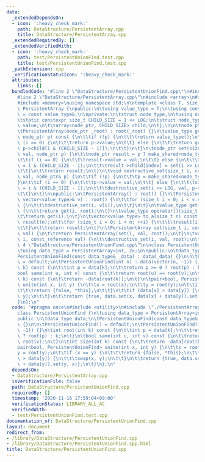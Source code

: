 ```yaml
---
data:
  _extendedDependsOn:
  - icon: ':heavy_check_mark:'
    path: DataStructure/PersistentArray.cpp
    title: DataStructure/PersistentArray.cpp
  _extendedRequiredBy: []
  _extendedVerifiedWith:
  - icon: ':heavy_check_mark:'
    path: test/PersistentUnionFind.test.cpp
    title: test/PersistentUnionFind.test.cpp
  _pathExtension: cpp
  _verificationStatusIcon: ':heavy_check_mark:'
  attributes:
    links: []
  bundledCode: "#line 2 \"DataStructure/PersistentUnionFind.cpp\"\n#include <utility>\n\
    #line 2 \"DataStructure/PersistentArray.cpp\"\n#include <array>\n#include <vector>\n\
    #include <memory>\nusing namespace std;\n\ntemplate <class T, size_t LOG> class\
    \ PersistentArray {\npublic:\n\tusing value_type = T;\n\tusing const_reference\
    \ = const value_type&;\n\nprivate:\n\tstruct node_type;\n\tusing node_ptr = shared_ptr<node_type>;\n\
    \tstatic constexpr size_t CHILD_SIZE = 1 << LOG;\n\tstruct node_type {\n\t\tvalue_type\
    \ value;\n\t\tarray<node_ptr, CHILD_SIZE> child;\n\t};\n\n\tnode_ptr root;\n\n\
    \tPersistentArray(node_ptr _root) : root(_root) {}\n\tvalue_type get(size_t i,\
    \ node_ptr p) const {\n\t\tif (!p) {\n\t\t\treturn value_type();\n\t\t} else if\
    \ (i == 0) {\n\t\t\treturn p->value;\n\t\t} else {\n\t\t\treturn get(i >> LOG,\
    \ p->child[i & (CHILD_SIZE - 1)]);\n\t\t}\n\t}\n\tnode_ptr set(size_t i, const_reference\
    \ val, node_ptr p) {\n\t\tnode_ptr result = p ? make_shared<node_type>(*p) : make_shared<node_type>();\n\
    \t\tif (i == 0) {\n\t\t\tresult->value = val;\n\t\t} else {\n\t\t\tsize_t index\
    \ = i & (CHILD_SIZE - 1);\n\t\t\tresult->child[index] = set(i >> LOG, val, result->child[index]);\n\
    \t\t}\n\t\treturn result;\n\t}\n\tvoid destructive_set(size_t i, const_reference\
    \ val, node_ptr& p) {\n\t\tif (!p) {\n\t\t\tp = make_shared<node_type>();\n\t\t\
    }\n\t\tif (i == 0) {\n\t\t\tp->value = val;\n\t\t} else {\n\t\t\tsize_t index\
    \ = i & (CHILD_SIZE - 1);\n\t\t\tdestructive_set(i >> LOG, val, p->child[index]);\n\
    \t\t}\n\t}\n\npublic:\n\tPersistentArray() : root() {}\n\tPersistentArray(const\
    \ vector<value_type>& v) : root() {\n\t\tfor (size_t i = 0; i < v.size(); ++i)\
    \ {\n\t\t\tdestructive_set(i, v[i]);\n\t\t}\n\t}\n\tvalue_type get(size_t i) const\
    \ {\n\t\treturn get(i, root);\n\t}\n\tvalue_type operator[](size_t i) const {\n\
    \t\treturn get(i);\n\t}\n\tvector<value_type> to_a(size_t n) const {\n\t\tvector<value_type>\
    \ result(n);\n\t\tfor (size_t i = 0; i < n; ++i) {\n\t\t\tresult[i] = get(i);\n\
    \t\t}\n\t\treturn result;\n\t}\n\tPersistentArray set(size_t i, const_reference\
    \ val) {\n\t\treturn PersistentArray(set(i, val, root));\n\t}\n\tvoid destructive_set(size_t\
    \ i, const_reference val) {\n\t\tdestructive_set(i, val, root);\n\t}\n};\n#line\
    \ 4 \"DataStructure/PersistentUnionFind.cpp\"\n\nclass PersistentUnionFind {\n\
    \tusing data_type = PersistentArray<int, 2>;\n\npublic:\n\tdata_type data;\n\t\
    PersistentUnionFind(const data_type& _data) : data(_data) {}\n\n\tPersistentUnionFind()\
    \ = default;\n\tPersistentUnionFind(int n) : data(vector(n, -1)) {}\n\tint root(int\
    \ k) const {\n\t\tint p = data[k];\n\t\treturn p >= 0 ? root(p) : k;\n\t}\n\t\
    bool same(int u, int v) const {\n\t\treturn root(u) == root(v);\n\t}\n\tint size(int\
    \ k) const {\n\t\treturn -data[root(k)];\n\t}\n\tpair<bool, PersistentUnionFind>\
    \ unite(int x, int y) {\n\t\tx = root(x);\n\t\ty = root(y);\n\t\tif (x == y) {\n\
    \t\t\treturn {false, *this};\n\t\t}\n\t\tif (data[x] > data[y]) {\n\t\t\tswap(x,\
    \ y);\n\t\t}\n\t\treturn {true, data.set(x, data[x] + data[y]).set(y, x)};\n\t\
    }\n};\n"
  code: "#pragma once\n#include <utility>\n#include \"./PersistentArray.cpp\"\n\n\
    class PersistentUnionFind {\n\tusing data_type = PersistentArray<int, 2>;\n\n\
    public:\n\tdata_type data;\n\tPersistentUnionFind(const data_type& _data) : data(_data)\
    \ {}\n\n\tPersistentUnionFind() = default;\n\tPersistentUnionFind(int n) : data(vector(n,\
    \ -1)) {}\n\tint root(int k) const {\n\t\tint p = data[k];\n\t\treturn p >= 0\
    \ ? root(p) : k;\n\t}\n\tbool same(int u, int v) const {\n\t\treturn root(u) ==\
    \ root(v);\n\t}\n\tint size(int k) const {\n\t\treturn -data[root(k)];\n\t}\n\t\
    pair<bool, PersistentUnionFind> unite(int x, int y) {\n\t\tx = root(x);\n\t\t\
    y = root(y);\n\t\tif (x == y) {\n\t\t\treturn {false, *this};\n\t\t}\n\t\tif (data[x]\
    \ > data[y]) {\n\t\t\tswap(x, y);\n\t\t}\n\t\treturn {true, data.set(x, data[x]\
    \ + data[y]).set(y, x)};\n\t}\n};\n"
  dependsOn:
  - DataStructure/PersistentArray.cpp
  isVerificationFile: false
  path: DataStructure/PersistentUnionFind.cpp
  requiredBy: []
  timestamp: '2020-11-16 17:59:04+09:00'
  verificationStatus: LIBRARY_ALL_AC
  verifiedWith:
  - test/PersistentUnionFind.test.cpp
documentation_of: DataStructure/PersistentUnionFind.cpp
layout: document
redirect_from:
- /library/DataStructure/PersistentUnionFind.cpp
- /library/DataStructure/PersistentUnionFind.cpp.html
title: DataStructure/PersistentUnionFind.cpp
---
```

